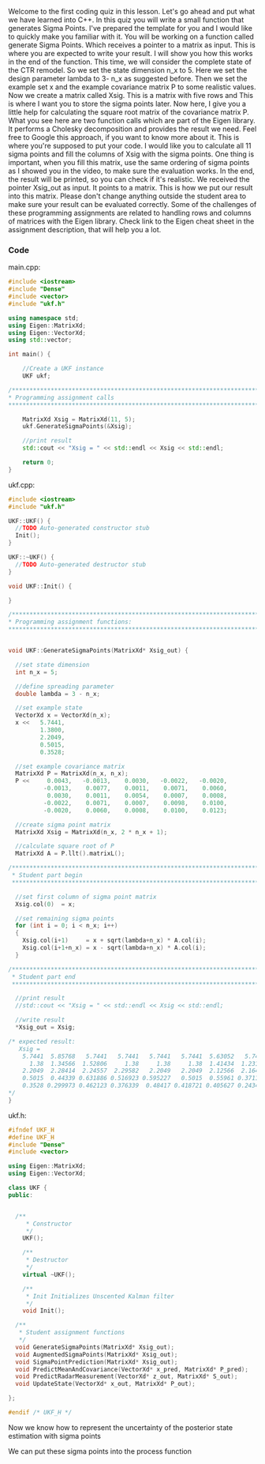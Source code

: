 Welcome to the first coding quiz in this lesson. Let's go ahead and put what we have learned into C++. In this quiz you will write a small function that generates Sigma Points. I've prepared the template for you and I would like to quickly make you familiar with it. You will be working on a function called generate Sigma Points. Which receives a pointer to a matrix as input. This is where you are expected to write your result. I will show you how this works in the end of the function. This time, we will consider the complete state of the CTR remodel. So we set the state dimension n_x to 5. Here we set the design parameter lambda to 3- n_x as suggested before. Then we set the example set x and the example covariance matrix P to some realistic values. Now we create a matrix called Xsig. This is a matrix with five rows and This is where I want you to store the sigma points later. Now here, I give you a little help for calculating the square root matrix of the covariance matrix P. What you see here are two function calls which are part of the Eigen library. It performs a Cholesky decomposition and provides the result we need. Feel free to Google this approach, if you want to know more about it. This is where you're supposed to put your code. I would like you to calculate all 11 sigma points and fill the columns of Xsig with the sigma points. One thing is important, when you fill this matrix, use the same ordering of sigma points as I showed you in the video, to make sure the evaluation works. In the end, the result will be printed, so you can check if it's realistic. We received the pointer Xsig_out as input. It points to a matrix. This is how we put our result into this matrix. Please don't change anything outside the student area to make sure your result can be evaluated correctly. Some of the challenges of these programming assignments are related to handling rows and columns of matrices with the Eigen library. Check link to the Eigen cheat sheet in the assignment description, that will help you a lot. 

### Code

main.cpp:

```c++
#include <iostream>
#include "Dense"
#include <vector>
#include "ukf.h"

using namespace std;
using Eigen::MatrixXd;
using Eigen::VectorXd;
using std::vector;

int main() {

    //Create a UKF instance
    UKF ukf;

/*******************************************************************************
* Programming assignment calls
*******************************************************************************/

    MatrixXd Xsig = MatrixXd(11, 5);
    ukf.GenerateSigmaPoints(&Xsig);

    //print result
    std::cout << "Xsig = " << std::endl << Xsig << std::endl;

    return 0;
}
```

ukf.cpp:

```c++
#include <iostream>
#include "ukf.h"

UKF::UKF() {
  //TODO Auto-generated constructor stub
  Init();
}

UKF::~UKF() {
  //TODO Auto-generated destructor stub
}

void UKF::Init() {

}

/*******************************************************************************
* Programming assignment functions: 
*******************************************************************************/


void UKF::GenerateSigmaPoints(MatrixXd* Xsig_out) {

  //set state dimension
  int n_x = 5;

  //define spreading parameter
  double lambda = 3 - n_x;

  //set example state
  VectorXd x = VectorXd(n_x);
  x <<   5.7441,
         1.3800,
         2.2049,
         0.5015,
         0.3528;

  //set example covariance matrix
  MatrixXd P = MatrixXd(n_x, n_x);
  P <<     0.0043,   -0.0013,    0.0030,   -0.0022,   -0.0020,
          -0.0013,    0.0077,    0.0011,    0.0071,    0.0060,
           0.0030,    0.0011,    0.0054,    0.0007,    0.0008,
          -0.0022,    0.0071,    0.0007,    0.0098,    0.0100,
          -0.0020,    0.0060,    0.0008,    0.0100,    0.0123;

  //create sigma point matrix
  MatrixXd Xsig = MatrixXd(n_x, 2 * n_x + 1);

  //calculate square root of P
  MatrixXd A = P.llt().matrixL();

/*******************************************************************************
 * Student part begin
 ******************************************************************************/

  //set first column of sigma point matrix
  Xsig.col(0)  = x;

  //set remaining sigma points
  for (int i = 0; i < n_x; i++)
  {
    Xsig.col(i+1)     = x + sqrt(lambda+n_x) * A.col(i);
    Xsig.col(i+1+n_x) = x - sqrt(lambda+n_x) * A.col(i);
  }

/*******************************************************************************
 * Student part end
 ******************************************************************************/

  //print result
  //std::cout << "Xsig = " << std::endl << Xsig << std::endl;

  //write result
  *Xsig_out = Xsig;

/* expected result:
   Xsig =
    5.7441  5.85768   5.7441   5.7441   5.7441   5.7441  5.63052   5.7441   5.7441   5.7441   5.7441
      1.38  1.34566  1.52806     1.38     1.38     1.38  1.41434  1.23194     1.38     1.38     1.38
    2.2049  2.28414  2.24557  2.29582   2.2049   2.2049  2.12566  2.16423  2.11398   2.2049   2.2049
    0.5015  0.44339 0.631886 0.516923 0.595227   0.5015  0.55961 0.371114 0.486077 0.407773   0.5015
    0.3528 0.299973 0.462123 0.376339  0.48417 0.418721 0.405627 0.243477 0.329261  0.22143 0.286879
*/
}
```

ukf.h:

```c++
#ifndef UKF_H
#define UKF_H
#include "Dense"
#include <vector>

using Eigen::MatrixXd;
using Eigen::VectorXd;

class UKF {
public:


  /**
     * Constructor
     */
    UKF();

    /**
     * Destructor
     */
    virtual ~UKF();

    /**
     * Init Initializes Unscented Kalman filter
     */
    void Init();

  /**
   * Student assignment functions
   */
  void GenerateSigmaPoints(MatrixXd* Xsig_out);
  void AugmentedSigmaPoints(MatrixXd* Xsig_out);
  void SigmaPointPrediction(MatrixXd* Xsig_out);
  void PredictMeanAndCovariance(VectorXd* x_pred, MatrixXd* P_pred);
  void PredictRadarMeasurement(VectorXd* z_out, MatrixXd* S_out);
  void UpdateState(VectorXd* x_out, MatrixXd* P_out);

};

#endif /* UKF_H */
```

Now we know how to represent the uncertainty of the posterior state estimation with sigma points

We can put these sigma points into the process function